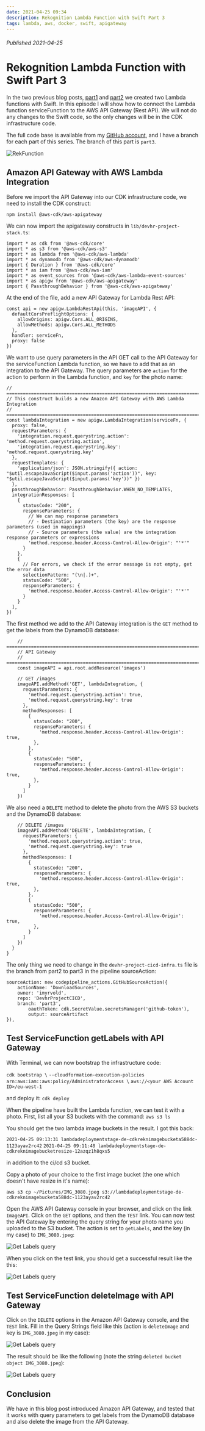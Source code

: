 ```yaml
---
date: 2021-04-25 09:34
description: Rekognition Lambda Function with Swift Part 3
tags: lambda, aws, docker, swift, apigateway
---
```

###### Published 2021-04-25
# Rekognition Lambda Function with Swift Part 3

In the two previous blog posts, [part1](aws/rekognition-lambda-part-1) and [part2](aws/rekognition-lambda-part-2) we created two Lambda functions with Swift.  In this episode I will show how to connect the Lambda function serviceFunction to the AWS API Gateway (Rest API). We will not do any changes to the Swift code, so the only changes will be in the CDK infrastructure code.

The full code base is available from my [GitHub account](https://github.com/imyrvold/DevhrProjectCICD), and I have a branch for each part of this series. The branch of this part is  `part3`.

![RekFunction](/images/lambda/rekfunction.png)

## Amazon API Gateway with AWS Lambda Integration

Before we import the API Gateway into our CDK infrastructure code, we need to install the CDK construct:

`npm install @aws-cdk/aws-apigateway`

We can now import the apigateway constructs in `lib/devhr-project-stack.ts`:

```
import * as cdk from '@aws-cdk/core'
import * as s3 from '@aws-cdk/aws-s3'
import * as lambda from '@aws-cdk/aws-lambda'
import * as dynamodb from '@aws-cdk/aws-dynamodb'
import { Duration } from '@aws-cdk/core'
import * as iam from '@aws-cdk/aws-iam'
import * as event_sources from '@aws-cdk/aws-lambda-event-sources'
import * as apigw from '@aws-cdk/aws-apigateway'
import { PassthroughBehavior } from '@aws-cdk/aws-apigateway'
```

At the end of the file, add a new API Gateway for Lambda Rest API:

```
const api = new apigw.LambdaRestApi(this, 'imageAPI', {
  defaultCorsPreflightOptions: {
    allowOrigins: apigw.Cors.ALL_ORIGINS,
    allowMethods: apigw.Cors.ALL_METHODS
  },
  handler: serviceFn,
  proxy: false
})
```

We want to use query parameters in the API GET call to the API Gateway for the serviceFunction Lambda function, so we have to add that as an integration to the API Gateway. The query parameters are `action` for the action to perform in the Lambda function, and `key` for the photo name:

```
// =====================================================================================
// This construct builds a new Amazon API Gateway with AWS Lambda Integration
// =====================================================================================
const lambdaIntegration = new apigw.LambdaIntegration(serviceFn, {
  proxy: false,
  requestParameters: {
    'integration.request.querystring.action': 'method.request.querystring.action',
    'integration.request.querystring.key': 'method.request.querystring.key'
  },
  requestTemplates: {
    'application/json': JSON.stringify({ action: "$util.escapeJavaScript($input.params('action'))", key: "$util.escapeJavaScript($input.params('key'))" })
  },
  passthroughBehavior: PassthroughBehavior.WHEN_NO_TEMPLATES,
  integrationResponses: [
    {
      statusCode: "200",
      responseParameters: {
        // We can map response parameters
        // - Destination parameters (the key) are the response parameters (used in mappings)
        // - Source parameters (the value) are the integration response parameters or expressions
        'method.response.header.Access-Control-Allow-Origin': "'*'"
      }
    },
    {
      // For errors, we check if the error message is not empty, get the error data
      selectionPattern: "(\n|.)+",
      statusCode: "500",
      responseParameters: {
        'method.response.header.Access-Control-Allow-Origin': "'*'"
      }
    }
  ],
})
```

The first method we add to the API Gateway integration is the `GET` method to get the labels from the DynamoDB database:

```
    // =====================================================================================
    // API Gateway
    // =====================================================================================
    const imageAPI = api.root.addResource('images')
​
    // GET /images
    imageAPI.addMethod('GET', lambdaIntegration, {
      requestParameters: {
        'method.request.querystring.action': true,
        'method.request.querystring.key': true
      },
      methodResponses: [
        {
          statusCode: "200",
          responseParameters: {
            'method.response.header.Access-Control-Allow-Origin': true,
          },
        },
        {
          statusCode: "500",
          responseParameters: {
            'method.response.header.Access-Control-Allow-Origin': true,
          },
        }
      ]
    })
```

We also need a `DELETE` method to delete the photo from the AWS S3 buckets and the DynamoDB database:

```
    // DELETE /images
    imageAPI.addMethod('DELETE', lambdaIntegration, {
      requestParameters: {
        'method.request.querystring.action': true,
        'method.request.querystring.key': true
      },
      methodResponses: [
        {
          statusCode: "200",
          responseParameters: {
            'method.response.header.Access-Control-Allow-Origin': true,
          },
        },
        {
          statusCode: "500",
          responseParameters: {
            'method.response.header.Access-Control-Allow-Origin': true,
          },
        }
      ]
    })
  }
}
```

The only thing we need to change in the `devhr-project-cicd-infra.ts` file is the branch from part2 to part3 in the pipeline sourceAction:

```
sourceAction: new codepipeline_actions.GitHubSourceAction({
    actionName: 'DownloadSources',
    owner: 'imyrvold',
    repo: 'DevhrProjectCICD',
    branch: 'part3',
        oauthToken: cdk.SecretValue.secretsManager('github-token'),
        output: sourceArtifact
}),
```

## Test ServiceFunction getLabels with API Gateway

With Terminal, we can now bootstrap the infrastructure code:

`cdk bootstrap \`
`--cloudformation-execution-policies arn:aws:iam::aws:policy/AdministratorAccess \`
`aws://<your AWS Account ID>/eu-west-1`  


and deploy it: `cdk deploy`

When the pipeline have built the Lambda function, we can test it with a photo.
First, list all your S3 buckets with the command:
`aws s3 ls`

You should get the two lambda image buckets in the result. I got this back:

`2021-04-25 09:13:31 lambdadeploymentstage-de-cdkreknimagebucketa588dc-1123ayav2rc42`
`2021-04-25 09:11:48 lambdadeploymentstage-de-cdkreknimagebucketresize-12azqz1h8qxs5`

in addition to the ci/cd s3 bucket.

Copy a photo of your choice to the first image bucket (the one which doesn't have resize in it's name):

`aws s3 cp ~/Pictures/IMG_3080.jpeg s3://lambdadeploymentstage-de-cdkreknimagebucketa588dc-1123ayav2rc42`

Open the AWS API Gateway console in your browser, and click on the link `ImageAPI`. Click on the `GET` options, and then the `TEST` link. You can now test the API Gateway by entering the query string for your photo name you uploaded to the S3 bucket. The action is set to `getLabels`, and the key (in my case) to `IMG_3080.jpeg`:

![Get Labels query](/images/lambda/getLabels_query.png)

When you click on the test link, you should get a successful result like the this:

![Get Labels query](/images/lambda/getLabels_query_result.png)

## Test ServiceFunction deleteImage with API Gateway

Click on the `DELETE` options in the Amazon API Gateway console, and the `TEST` link. 
Fill in the Query Strings field like this (action is `deleteImage` and key is `IMG_3080.jpeg` in my case):

![Get Labels query](/images/lambda/deleteImage_query.png)

The result should be like the following (note the string `deleted bucket object IMG_3080.jpeg`):

![Get Labels query](/images/lambda/deleteImage_query_result.png)

## Conclusion

We have in this blog post introduced Amazon API Gateway, and tested that it works with query parameters to get labels from the DynamoDB database and also delete the image from the API Gateway.

